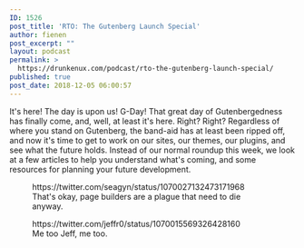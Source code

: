 ```yaml
---
ID: 1526
post_title: 'RTO: The Gutenberg Launch Special'
author: fienen
post_excerpt: ""
layout: podcast
permalink: >
  https://drunkenux.com/podcast/rto-the-gutenberg-launch-special/
published: true
post_date: 2018-12-05 06:00:57
---
```

<!-- wp:paragraph -->
<p>It's here! The day is upon us! G-Day! That great day of Gutenbergedness has finally come, and, well, at least it's here. Right? Right? Regardless of where you stand on Gutenberg, the band-aid has at least been ripped off, and now it's time to get to work on our sites, our themes, our plugins, and see what the future holds. Instead of our normal roundup this week, we look at a few articles to help you understand what's coming, and some resources for planning your future development.</p>
<!-- /wp:paragraph -->

<!-- wp:core-embed/twitter {"url":"https://twitter.com/seagyn/status/1070027132473171968","type":"rich","providerNameSlug":"twitter","className":""} -->
<figure class="wp-block-embed-twitter wp-block-embed is-type-rich is-provider-twitter"><div class="wp-block-embed__wrapper">
https://twitter.com/seagyn/status/1070027132473171968
</div><figcaption>That's okay, page builders are a plague that need to die anyway.</figcaption></figure>
<!-- /wp:core-embed/twitter -->

<!-- wp:core-embed/twitter {"url":"https://twitter.com/jeffr0/status/1070015569326428160","type":"rich","providerNameSlug":"twitter","className":""} -->
<figure class="wp-block-embed-twitter wp-block-embed is-type-rich is-provider-twitter"><div class="wp-block-embed__wrapper">
https://twitter.com/jeffr0/status/1070015569326428160
</div><figcaption>Me too Jeff, me too.<br></figcaption></figure>
<!-- /wp:core-embed/twitter -->